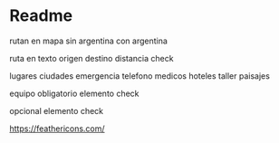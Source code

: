 # Readme

rutan en mapa
  sin argentina
  con argentina

ruta en texto
  origen
  destino
  distancia
  check

lugares
  ciudades
    emergencia
      telefono
      medicos
    hoteles
    taller
    paisajes

equipo
  obligatorio
    elemento
    check
  
  opcional
    elemento
    check
  

https://feathericons.com/

